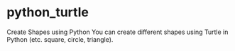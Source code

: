 # python_turtle
Create Shapes using Python
You can create different shapes using Turtle in Python (etc. square, circle, triangle).
